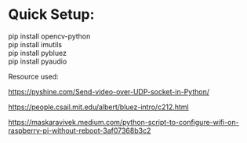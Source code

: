 # Quick Setup:
pip install opencv-python\
pip install imutils\
pip install pybluez\
pip install pyaudio

Resource used:

https://pyshine.com/Send-video-over-UDP-socket-in-Python/

https://people.csail.mit.edu/albert/bluez-intro/c212.html

https://maskaravivek.medium.com/python-script-to-configure-wifi-on-raspberry-pi-without-reboot-3af07368b3c2
